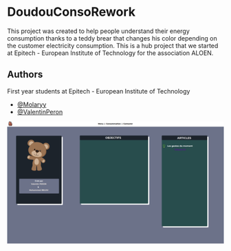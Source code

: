 
# DoudouConsoRework

This project was created to help people understand their energy consumption thanks to a teddy brear that changes his color depending on the customer electricity consumption. This is a hub project that we started at Epitech - European Institute of Technology for the association ALOEN.



## Authors

First year students at Epitech - European Institute of Technology
- [@Molaryy](https://github.com/Molaryy)
- [@ValentinPeron](https://github.com/ValentinPeron)


![Alt text](assets/site.png?raw=true "site")

